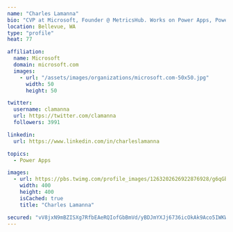 ```yaml
---
name: "Charles Lamanna"
bio: "CVP at Microsoft, Founder @ MetricsHub. Works on Power Apps, Power Automate, Power Virtual Agent, Common Data Service and Dynamics 365."
location: Bellevue, WA
type: "profile"
heat: 77

affiliation:
  name: Microsoft
  domain: microsoft.com
  images:
    - url: "/assets/images/organizations/microsoft.com-50x50.jpg"
      width: 50
      height: 50

twitter:
  username: clamanna
  url: https://twitter.com/clamanna
  followers: 3991

linkedin:
  url: https://www.linkedin.com/in/charleslamanna

topics:
  - Power Apps

images:
  - url: https://pbs.twimg.com/profile_images/1263202626922876928/g6qGbHZ-_400x400.jpg
    width: 400
    height: 400
    isCached: true
    title: "Charles Lamanna"

secured: "vV8jxN9mBZISXg7RfbEAeRQIofGbBmVd/yBDJmYXJj6736icOkAk9Aco5IWKW2uCzsNxiVSeDRuxZpog20yTGwgWlrrt8S2NZ+cHfUjvxR3B+LuzKYkZTHu2i84hDDFdyEMiTH/1uvSuS6amCHtZZ0XUEl2X6QJsRUQblfHY7qI3q18MZ+s9g79sZwVXJtz4qjB+fsv79Up6+7+yhvxfykP/THZdpuAuFhJHvZcNNx8keWbWTEa/3xOfEEs3j/GpsTeCnHiNmJul2ayPHihwRDcIQtLfx3ZDTk7u6CuhczBl28qHrVQGHQit51swDf8v4xEgq9Vjb4QsavoeV1aU37oxomsdIEk0hkqzkGuke/o9owdN1X2EFLZJuaUd8rz55zcrP8U7wLxyYCqSGOqPeHdPYVh6bIm9VK8gIf88rzo=;xJFu6R1oT0947Wg/CU4IZQ=="
---
```


